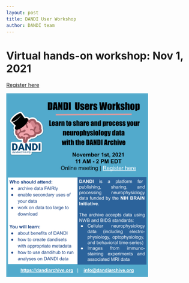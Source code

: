 ```yaml
---
layout: post
title: DANDI User Workshop
author: DANDI team
---
```


# Virtual hands-on workshop: Nov 1, 2021

[Register here](https://docs.google.com/forms/d/e/1FAIpQLSeONjD73tXRZJg_tVo7t6-vd9KNLAeD4m3ItLSATp15UH-Gfw/viewform?usp=sf_link)

<img src="/assets/2021_DANDI_USER_Workshop.svg" width="75%" />
